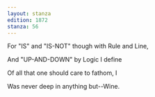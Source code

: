 ```yaml
---
layout: stanza
edition: 1872
stanza: 56
---
```


For "IS" and "IS-NOT" though with Rule and Line,

And "UP-AND-DOWN" by Logic I define

Of all that one should care to fathom, I

Was never deep in anything but--Wine.
